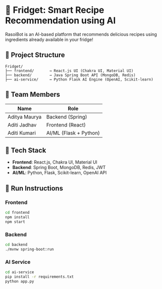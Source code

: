 # 🧊 Fridget: Smart Recipe Recommendation using AI

RasoiBot is an AI-based platform that recommends delicious recipes using ingredients already available in your fridge!

## 📁 Project Structure

```
Fridget/
├── frontend/       → React.js UI (Chakra UI, Material UI)
├── backend/        → Java Spring Boot API (MongoDB, Redis)
├── ai-service/     → Python Flask AI Engine (OpenAI, Scikit-learn)
```

## 👥 Team Members
| Name           | Role            |
|----------------|------------------|
| Aditya Maurya  | Backend (Spring) |
| Aditi Jadhav   | Frontend (React) |
| Aditi Kumari   | AI/ML (Flask + Python) |

## 🔧 Tech Stack
- **Frontend**: React.js, Chakra UI, Material UI
- **Backend**: Spring Boot, MongoDB, Redis, JWT
- **AI/ML**: Python, Flask, Scikit-learn, OpenAI API

## 🚀 Run Instructions

### Frontend
```bash
cd frontend
npm install
npm start
```

### Backend
```bash
cd backend
./mvnw spring-boot:run
```

### AI Service
```bash
cd ai-service
pip install -r requirements.txt
python app.py
```
